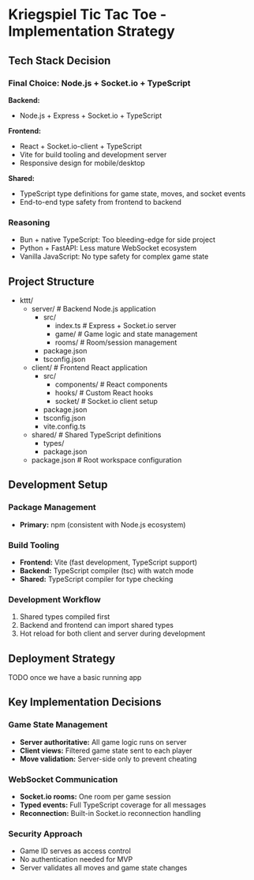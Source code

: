 # Kriegspiel Tic Tac Toe - Implementation Strategy

## Tech Stack Decision

### Final Choice: Node.js + Socket.io + TypeScript

**Backend:**

- Node.js + Express + Socket.io + TypeScript

**Frontend:**

- React + Socket.io-client + TypeScript
- Vite for build tooling and development server
- Responsive design for mobile/desktop

**Shared:**

- TypeScript type definitions for game state, moves, and socket events
- End-to-end type safety from frontend to backend

### Reasoning

- Bun + native TypeScript: Too bleeding-edge for side project
- Python + FastAPI: Less mature WebSocket ecosystem
- Vanilla JavaScript: No type safety for complex game state

## Project Structure

- kttt/
  - server/ # Backend Node.js application
    - src/
      - index.ts # Express + Socket.io server
      - game/ # Game logic and state management
      - rooms/ # Room/session management
    - package.json
    - tsconfig.json
  - client/ # Frontend React application
    - src/
      - components/ # React components
      - hooks/ # Custom React hooks
      - socket/ # Socket.io client setup
    - package.json
    - tsconfig.json
    - vite.config.ts
  - shared/ # Shared TypeScript definitions
    - types/
    - package.json
  - package.json # Root workspace configuration

## Development Setup

### Package Management

- **Primary:** npm (consistent with Node.js ecosystem)

### Build Tooling

- **Frontend:** Vite (fast development, TypeScript support)
- **Backend:** TypeScript compiler (tsc) with watch mode
- **Shared:** TypeScript compiler for type checking

### Development Workflow

1. Shared types compiled first
2. Backend and frontend can import shared types
3. Hot reload for both client and server during development

## Deployment Strategy

TODO once we have a basic running app

## Key Implementation Decisions

### Game State Management

- **Server authoritative:** All game logic runs on server
- **Client views:** Filtered game state sent to each player
- **Move validation:** Server-side only to prevent cheating

### WebSocket Communication

- **Socket.io rooms:** One room per game session
- **Typed events:** Full TypeScript coverage for all messages
- **Reconnection:** Built-in Socket.io reconnection handling

### Security Approach

- Game ID serves as access control
- No authentication needed for MVP
- Server validates all moves and game state changes
